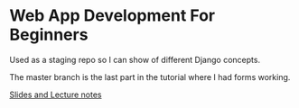 # Web App Development For Beginners

Used as a staging repo so I can show of different Django concepts.

The master branch is the last part in the tutorial where I had forms working.

[Slides and Lecture notes](https://drive.google.com/file/d/0Bwz6jjWB6VFkYWtnNDFiVXA3cGM/view?usp=sharing)
